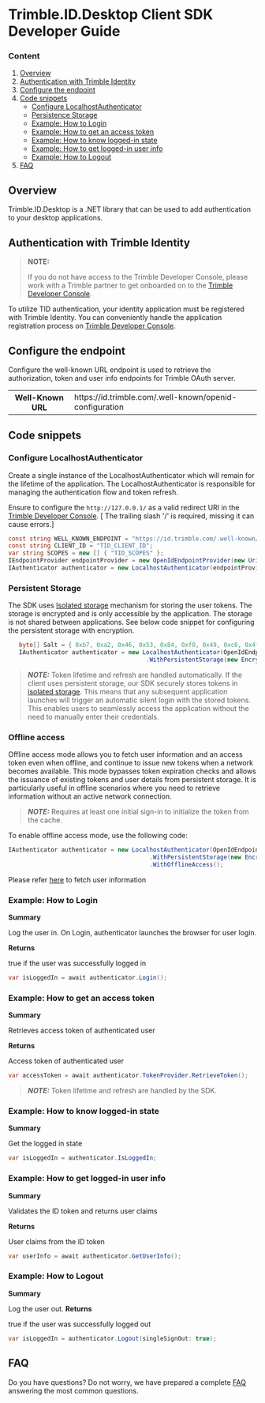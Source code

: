 # Trimble.ID.Desktop Client SDK Developer Guide

### Content

1. [Overview](#overview)
2. [Authentication with Trimble Identity](#identity)
3. [Configure the endpoint](#configure-endpoint)
4. [Code snippets](#snippets)
    + [Configure LocalhostAuthenticator](#configure_authenticator)
    + [Persistence Storage](#persistant_storage)
    + [Example: How to Login](#login) 
    + [Example: How to get an access token](#access_token)
    + [Example: How to know logged-in state](#loggedin_state)
    + [Example: How to get logged-in user info](#user_info)
    + [Example: How to Logout](#logout)
5. [FAQ](#faq)

## <a name="overview">Overview</a> ##

Trimble.ID.Desktop is a .NET library that can be used to add authentication to your desktop applications. 

## <a name="identity">Authentication with Trimble Identity</a> ##

> **NOTE:**
> 
> If you do not have access to the Trimble Developer Console, please work with a Trimble partner to get onboarded on to the [Trimble Developer Console](https://console.trimble.com/).

To utilize TID authentication, your identity application must be registered with Trimble Identity. You can conveniently handle the application registration process on [Trimble Developer Console](https://console.trimble.com/).

## <a name="configure-endpoint">Configure the endpoint</a> ##

Configure the well-known URL endpoint is used to retrieve the authorization, token and user info endpoints for Trimble OAuth server. 

<table>
    <tbody>
        <tr>
            <th>Well-Known URL</th>
            <td>https://id.trimble.com/.well-known/openid-configuration</td>
        </tr>
    </tbody>
  </table>

## <a name="snippets">Code snippets</a> ##

### <a name="configure_authenticator">Configure LocalhostAuthenticator</a> ###

Create a single instance of the LocalhostAuthenticator which will remain for the lifetime of the application. The LocalhostAuthenticator is responsible for managing the authentication flow and token refresh.

Ensure to configure the `http://127.0.0.1/` as a valid redirect URI in the [Trimble Developer Console](https://console.trimble.com/). [ The trailing slash '/' is required, missing it can cause errors.]

```csharp
const string WELL_KNOWN_ENDPOINT = "https://id.trimble.com/.well-known/openid-configuration";
const string CLIENT_ID = "TID_CLIENT_ID";
var string SCOPES = new [] { "TID_SCOPES" };
IEndpointProvider endpointProvider = new OpenIdEndpointProvider(new Uri(WELL_KNOWN_ENDPOINT, UriKind.Absolute));
IAuthenticator authenticator = new LocalhostAuthenticator(endpointProvider, CLIENT_ID, SCOPES);
```

### <a name="persistent_storage">Persistent Storage</a> ###

The SDK uses [Isolated storage](https://learn.microsoft.com/en-us/dotnet/standard/io/isolated-storage) mechanism for storing the user tokens. The storage is encrypted and is only accessible by the application. The storage is not shared between applications. See below code snippet for configuring the persistent storage with encryption.

 ```csharp
    byte[] Salt = { 0xb7, 0xa2, 0x46, 0x53, 0x84, 0xf0, 0x49, 0xc6, 0x4f, 0x9b };
    IAuthenticator authenticator = new LocalhostAuthenticator(OpenIdEndpointProvider.Production, CLIENT_ID, SCOPES)
                                        .WithPersistentStorage(new EncryptedStorage(new IsolatedFileStorage(<"filename.config">), Salt));
  ```

> **_NOTE:_** Token lifetime and refresh are handled automatically. If the client uses persistent storage, our SDK securely stores tokens in [isolated storage](https://learn.microsoft.com/en-us/dotnet/standard/io/isolated-storage). This means that any subsequent application launches will trigger an automatic silent login with the stored tokens. This enables users to seamlessly access the application without the need to manually enter their credentials.

### <a name="offline_access">Offline access</a> ###

Offline access mode allows you to fetch user information and an access token even when offline, and continue to issue new tokens when a network becomes available. This mode bypasses token expiration checks and allows the issuance of existing tokens and user details from persistent storage. It is particularly useful in offline scenarios where you need to retrieve information without an active network connection.

> **_NOTE:_** Requires at least one initial sign-in to initialize the token from the cache.
    
To enable offline access mode, use the following code:

```csharp
IAuthenticator authenticator = new LocalhostAuthenticator(OpenIdEndpointProvider.Production, CLIENT_ID, SCOPES)
                                        .WithPersistentStorage(new EncryptedStorage(new IsolatedFileStorage(<"filename.config">), Salt))
                                        .WithOfflineAccess();
```
Please refer [here](#user_info) to fetch user information

### <a name="login">Example: How to Login</a> ###

<b>Summary</b>

  Log the user in. On Login, authenticator launches the browser for user login.

  <b>Returns</b>

  true if the user was successfully logged in

  ```csharp
  var isLoggedIn = await authenticator.Login(); 
  ```
### <a name="access_token">Example: How to get an access token</a> ###

<b>Summary</b>

  Retrieves access token of authenticated user

  <b>Returns</b>

  Access token of authenticated user

  ```csharp
  var accessToken = await authenticator.TokenProvider.RetrieveToken();
  ```
> **_NOTE:_** Token lifetime and refresh are handled by the SDK.

### <a name="loggedin_state">Example: How to know logged-in state</a> ###
<b>Summary</b>

  Get the logged in state

  ```csharp
  var isLoggedIn = authenticator.IsLoggedIn;
  ```

### <a name="user_info">Example: How to get logged-in user info</a> ###

 <b>Summary</b>

  Validates the ID token and returns user claims

  <b>Returns</b>

  User claims from the ID token

  ```csharp
  var userInfo = await authenticator.GetUserInfo();
  ```

### <a name="logout">Example: How to Logout</a> ###

<b>Summary</b>

  Log the user out. 
<b>Returns</b>

  true if the user was successfully logged out

  ```csharp
  var isLoggedIn = authenticator.Logout(singleSignOut: true);
  ```

## <a name="faq">FAQ</a> ##

Do you have questions? Do not worry, we have prepared a complete [FAQ](./FAQ.md) answering the most common questions.
